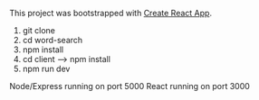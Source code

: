 This project was bootstrapped with [Create React App](https://github.com/facebookincubator/create-react-app).

1. git clone 
2. cd word-search
3. npm install
4. cd client --> npm install
5. npm run dev

Node/Express running on port 5000
React running on port 3000

